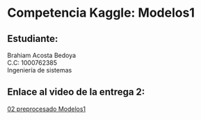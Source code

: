 # Competencia Kaggle: Modelos1

## Estudiante:

Brahiam Acosta Bedoya  
C.C: 1000762385  
Ingeniería de sistemas

## Enlace al video de la entrega 2: 

[02 preprocesado Modelos1](https://youtu.be/_4WAWF0wSvc)
